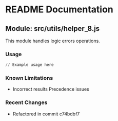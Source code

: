 # README Documentation

## Module: src/utils/helper_8.js

This module handles logic errors operations.

### Usage

```python
// Example usage here
```

### Known Limitations

- Incorrect results Precedence issues

### Recent Changes

- Refactored in commit c74bdbf7
